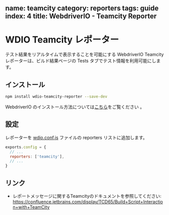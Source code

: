 name: teamcity
category: reporters
tags: guide
index: 4
title: WebdriverIO - Teamcity Reporter
---

WDIO Teamcity レポーター
======================

テスト結果をリアルタイムで表示することを可能にする WebdriverIO Teamcity レポーターは、ビルド結果ページの Tests タブでテスト情報を利用可能にします。

## インストール

```bash
npm install wdio-teamcity-reporter --save-dev
```

WebdriverIO のインストール方法については[こちら](http://webdriver.io/guide/getstarted/install.html)をご覧ください 。

## 設定

レポーターを [wdio.conf.js](http://webdriver.io/guide/testrunner/configurationfile.html) ファイルの reporters リストに追加します。

```js
exports.config = {
  // ...
  reporters: ['teamcity'],
  // ...
}
```

## リンク

- レポートメッセージに関するTeamcityのドキュメントを参照してください:    
<https://confluence.jetbrains.com/display/TCD65/Build+Script+Interaction+with+TeamCity>
